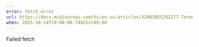 ```yaml
---
error: fetch_error
url: https://docs.midjourney.com/hc/en-us/articles/32083055291277-Terms-of-Service
when: 2025-10-24T19:08:08.740252+00:00
---
```


Failed fetch
